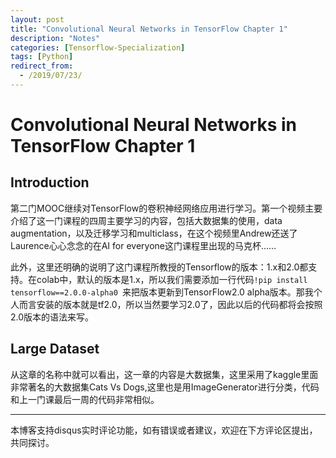 ```yaml
---
layout: post
title: "Convolutional Neural Networks in TensorFlow Chapter 1"
description: "Notes"
categories: [Tensorflow-Specialization]
tags: [Python]
redirect_from:
  - /2019/07/23/
---
```


# Convolutional Neural Networks in TensorFlow Chapter 1  

## Introduction  

第二门MOOC继续对TensorFlow的卷积神经网络应用进行学习。第一个视频主要介绍了这一门课程的四周主要学习的内容，包括大数据集的使用，data augmentation，以及迁移学习和multiclass，在这个视频里Andrew还送了Laurence心心念念的在AI for everyone这门课程里出现的马克杯……  

此外，这里还明确的说明了这门课程所教授的Tensorflow的版本：1.x和2.0都支持。在colab中，默认的版本是1.x，所以我们需要添加一行代码`!pip install tensorflow==2.0.0-alpha0 `来把版本更新到TensorFlow2.0 alpha版本。那我个人而言安装的版本就是tf2.0，所以当然要学习2.0了，因此以后的代码都将会按照2.0版本的语法来写。  

## Large Dataset  

从这章的名称中就可以看出，这一章的内容是大数据集，这里采用了kaggle里面非常著名的大数据集Cats Vs Dogs,这里也是用ImageGenerator进行分类，代码和上一门课最后一周的代码非常相似。  

---
本博客支持disqus实时评论功能，如有错误或者建议，欢迎在下方评论区提出，共同探讨。  
